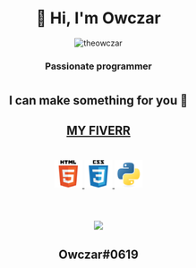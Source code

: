 <h1 align="center">👋 Hi, I'm Owczar</h1>
<div align="center"><img src="https://komarev.com/ghpvc/?username=theowczar&color=blueviolet&style=for-the-badge&label=profile+views" alt="theowczar" />
<h3 align="center">Passionate programmer</h3>

<h1></h1>

## I can make something for you 🙂
## [MY FIVERR](https://www.fiverr.com/owczar)

<h1></h1>
<a href="https://www.w3.org/html/" target="_blank" rel="noreferrer"> <img src="https://raw.githubusercontent.com/devicons/devicon/master/icons/html5/html5-original-wordmark.svg" alt="html5" width="50" height="50"/> </a> 
<a href="https://www.w3schools.com/css/" target="_blank" rel="noreferrer"> <img src="https://raw.githubusercontent.com/devicons/devicon/master/icons/css3/css3-original-wordmark.svg" alt="css3" width="50" height="50"/> </a> 
<a href="https://www.python.org" target="_blank" rel="noreferrer"> <img src="https://raw.githubusercontent.com/devicons/devicon/master/icons/python/python-original.svg" alt="python" width="50" height="50"/> </a> 

<h1></h1>
<br>
<img src="https://i.imgur.com/DbgkdL7.png" width="60">
<h2>Owczar#0619</h2>
<br>
<h1></h1>
